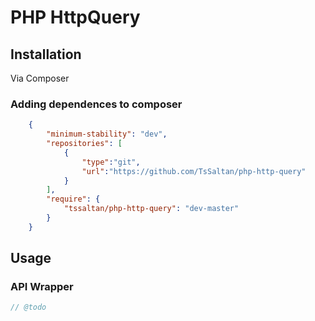 # PHP HttpQuery

## Installation

Via Composer

### Adding dependences to composer
```json
    {
        "minimum-stability": "dev",
        "repositories": [
            {
                "type":"git",
                "url":"https://github.com/TsSaltan/php-http-query"
            }
        ],
        "require": {
            "tssaltan/php-http-query": "dev-master"
        }
    }
```

## Usage

### API Wrapper
``` php
// @todo
```
